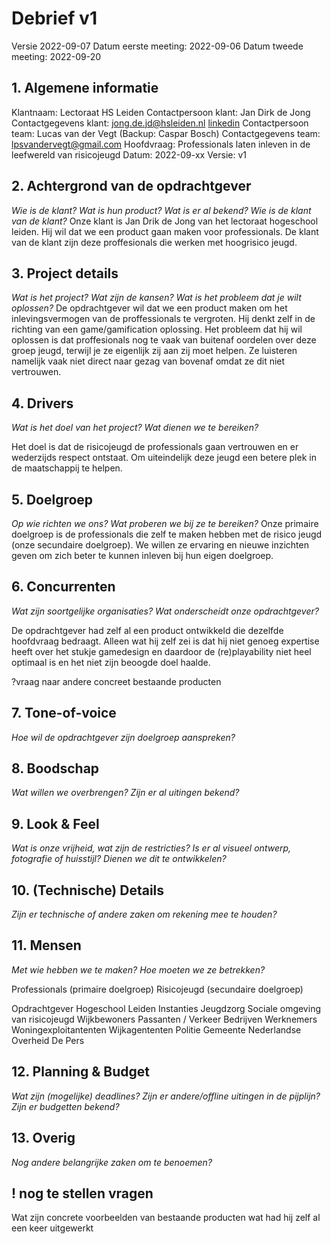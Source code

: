 # Debrief v1

Versie 2022-09-07
Datum eerste meeting: 2022-09-06
Datum tweede meeting: 2022-09-20
## 1. Algemene informatie

Klantnaam: Lectoraat HS Leiden
Contactpersoon klant: Jan Dirk de Jong
Contactgegevens klant: jong.de.jd@hsleiden.nl [linkedin](https://www.linkedin.com/in/jan-dirk-de-jong-a7b9b215/)
Contactpersoon team: Lucas van der Vegt (Backup: Caspar Bosch)
Contactgegevens team: lpsvandervegt@gmail.com
Hoofdvraag: Professionals laten inleven in de leefwereld van risicojeugd
Datum: 2022-09-xx
Versie: v1

## 2. Achtergrond van de opdrachtgever
*Wie is de klant? Wat is hun product? Wat is er al bekend? Wie is de klant van de klant?*
Onze klant is Jan Drik de Jong van het lectoraat hogeschool leiden. Hij wil dat we een product gaan maken voor professionals. De klant van de klant zijn deze proffesionals die werken met hoogrisico jeugd.

## 3. Project details
*Wat is het project? Wat zijn de kansen? Wat is het probleem dat je wilt oplossen?*
De opdrachtgever wil dat we een product maken om het inlevingsvermogen van de proffessionals te vergroten. Hij denkt zelf in de richting van een game/gamification oplossing. Het probleem dat hij wil oplossen is dat proffesionals nog te vaak van buitenaf oordelen over deze groep jeugd, terwijl je ze eigenlijk zij aan zij moet helpen. Ze luisteren namelijk vaak niet direct naar gezag van bovenaf omdat ze dit niet vertrouwen.

## 4. Drivers
*Wat is het doel van het project? Wat dienen we te bereiken?*

Het doel is dat de risicojeugd de professionals gaan vertrouwen en er wederzijds respect ontstaat. Om uiteindelijk deze jeugd een betere plek in de maatschappij te helpen.

## 5. Doelgroep
*Op wie richten we ons? Wat proberen we bij ze te bereiken?*
Onze primaire doelgroep is de professionals die zelf te maken hebben met de risico jeugd (onze secundaire doelgroep). We willen ze ervaring en nieuwe inzichten geven om zich beter te kunnen inleven bij hun eigen doelgroep.

## 6. Concurrenten
*Wat zijn soortgelijke organisaties? Wat onderscheidt onze opdrachtgever?*

De opdrachtgever had zelf al een product ontwikkeld die dezelfde hoofdvraag bedraagt. Alleen wat hij zelf zei is dat hij niet genoeg expertise heeft over het stukje gamedesign en daardoor de (re)playability niet heel optimaal is en het niet zijn beoogde doel haalde.

?vraag naar andere concreet bestaande producten

## 7. Tone-of-voice
*Hoe wil de opdrachtgever zijn doelgroep aanspreken?*

## 8. Boodschap
*Wat willen we overbrengen? Zijn er al uitingen bekend?*

## 9. Look & Feel
*Wat is onze vrijheid, wat zijn de restricties? Is er al visueel ontwerp, fotografie of huisstijl? Dienen we dit te ontwikkelen?*

## 10. (Technische) Details
*Zijn er technische of andere zaken om rekening mee te houden?*

## 11. Mensen
*Met wie hebben we te maken? Hoe moeten we ze betrekken?*

Professionals (primaire doelgroep)
Risicojeugd (secundaire doelgroep)

Opdrachtgever
Hogeschool Leiden
Instanties
Jeugdzorg
Sociale omgeving van risicojeugd
Wijkbewoners 
Passanten / Verkeer
Bedrijven
Werknemers
Woningexploitantenten
Wijkagententen 
Politie
Gemeente
Nederlandse Overheid
De Pers


## 12. Planning & Budget
*Wat zijn (mogelijke) deadlines? Zijn er andere/offline uitingen in de pijplijn? Zijn er budgetten bekend?*



## 13. Overig
*Nog andere belangrijke zaken om te benoemen?*


## ! nog te stellen vragen

Wat zijn concrete voorbeelden van bestaande producten
wat had hij zelf al een keer uitgewerkt